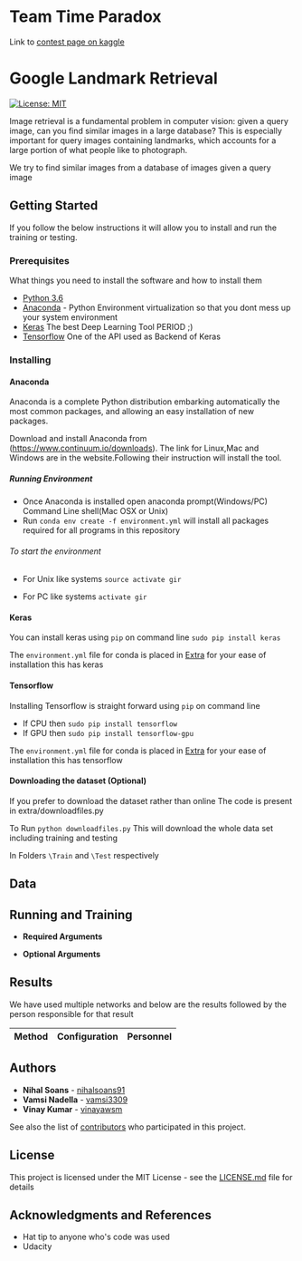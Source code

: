 # Team Time Paradox  
Link to [contest page on kaggle](https://www.kaggle.com/c/landmark-retrieval-challenge#evaluation)

# Google Landmark Retrieval

[![License: MIT](https://img.shields.io/badge/License-MIT-yellow.svg)](https://opensource.org/licenses/MIT)


Image retrieval is a fundamental problem in computer vision: given a query image, can you find similar images in a large database? This is especially important for query images containing landmarks, which accounts for a large portion of what people like to photograph.

We try to find similar images from a database of images given a query image

## Getting Started

If you follow the below instructions it will allow you to install and run the training or testing.

### Prerequisites

What things you need to install the software and how to install them

- [Python 3.6](https://www.python.org/downloads/release/python-360/)
- [Anaconda](https://www.anaconda.com/) - Python Environment virtualization so that you dont mess up your system environment
- [Keras](https://keras.io/) The best Deep Learning Tool PERIOD ;)
- [Tensorflow](https://www.tensorflow.org/) One of the API used as Backend of Keras

### Installing

#### Anaconda

Anaconda is a complete Python distribution embarking automatically the most common packages, and allowing an easy installation of new packages.

Download and install Anaconda from (https://www.continuum.io/downloads).
The link for Linux,Mac and Windows are in the website.Following their instruction will install the tool.
##### Running Environment

* Once Anaconda is installed open anaconda prompt(Windows/PC) Command Line shell(Mac OSX or Unix)
* Run ```conda env create -f environment.yml``` will install all packages required for all programs in this repository
###### To start the environment 

* For Unix like systems ```source activate gir```

* For PC like systems ```activate gir```

#### Keras

You can install keras using ``` pip ``` on command line
``` sudo pip install keras ```

The `environment.yml` file for conda is placed in [Extra](https://github.com/dsp-uga/team-huddle/tree/master/extra) for your ease of installation this has keras 

#### Tensorflow
Installing Tensorflow is straight forward using ``` pip ``` on command line

* If CPU then  ``` sudo pip install tensorflow ```
* If GPU then ``` sudo pip install tensorflow-gpu ```

The `environment.yml` file for conda is placed in [Extra](https://github.com/dsp-uga/team-huddle/tree/master/extra) for your ease of installation this has tensorflow

#### Downloading the dataset (Optional)

If you prefer to download the dataset rather than online
The code is present in extra/downloadfiles.py

To Run ``` python downloadfiles.py ``` This will download the whole data set including training and testing

In Folders ```\Train``` and ```\Test``` respectively

## Data

## Running and Training



  - **Required Arguments**

 
  - **Optional Arguments**

 
## Results

We have used multiple networks and below are the results followed by the person responsible for that result

Method| Configuration| Personnel 
--- | ---  | ---



## Authors

* **Nihal Soans** - [nihalsoans91](https://github.com/nihalsoans91)
* **Vamsi Nadella** - [vamsi3309](https://github.com/vamsi3309)
* **Vinay Kumar** - [vinayawsm](https://github.com/vinayawsm)


See also the list of [contributors](https://github.com/dsp-uga/time-paradox/blob/master/CONTRIBUTORS.md) who participated in this project.

## License

This project is licensed under the MIT License - see the [LICENSE.md](LICENSE.md) file for details

## Acknowledgments and References

* Hat tip to anyone who's code was used
* Udacity 



